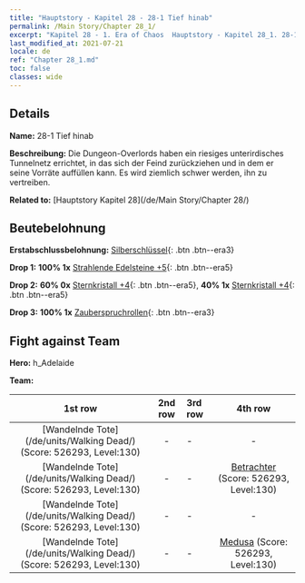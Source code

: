 ```yaml
---
title: "Hauptstory - Kapitel 28 - 28-1 Tief hinab"
permalink: /Main Story/Chapter 28_1/
excerpt: "Kapitel 28 - 1. Era of Chaos  Hauptstory - Kapitel 28_1. 28-1 Tief hinab"
last_modified_at: 2021-07-21
locale: de
ref: "Chapter 28_1.md"
toc: false
classes: wide
---
```


## Details

 **Name:** 28-1 Tief hinab

 **Beschreibung:** Die Dungeon-Overlords haben ein riesiges unterirdisches Tunnelnetz errichtet, in das sich der Feind zurückziehen und in dem er seine Vorräte auffüllen kann. Es wird ziemlich schwer werden, ihn zu vertreiben.

 **Related to:** [Hauptstory Kapitel 28](/de/Main Story/Chapter 28/)

## Beutebelohnung

 **Erstabschlussbelohnung:** [Silberschlüssel](/ItemsDE/con_693/){: .btn .btn--era3}

 **Drop 1:** **100% 1x** [Strahlende Edelsteine +5](/ItemsDE/mat_100/){: .btn .btn--era5}

 **Drop 2:** **60% 0x** [Sternkristall +4](/ItemsDE/mat_94/){: .btn .btn--era5}, **40% 1x** [Sternkristall +4](/ItemsDE/mat_94/){: .btn .btn--era5}

 **Drop 3:** **100% 1x** [Zauberspruchrollen](/ItemsDE/con_694/){: .btn .btn--era3}


## Fight against Team
 **Hero:** h_Adelaide

 **Team:**


  | 1st row | 2nd row | 3rd row | 4th row |
  |:----:|:----:|:----|:----:|
  | [Wandelnde Tote](/de/units/Walking Dead/) (Score: 526293, Level:130)  | - | - | - |
  | [Wandelnde Tote](/de/units/Walking Dead/) (Score: 526293, Level:130)  | - | - | [Betrachter](/de/units/Beholder/) (Score: 526293, Level:130)  |
  | [Wandelnde Tote](/de/units/Walking Dead/) (Score: 526293, Level:130)  | - | - | - |
  | [Wandelnde Tote](/de/units/Walking Dead/) (Score: 526293, Level:130)  | - | - | [Medusa](/de/units/Medusa/) (Score: 526293, Level:130)  |


